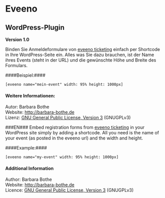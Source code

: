 Eveeno
=========

WordPress-Plugin
----------------

<b>Version 1.0</b>

Binden Sie Anmeldeformulare von <a href="https://eveeno.com">eveeno ticketing</a> einfach per Shortcode in Ihre WordPress-Seite ein.
Alles was Sie dazu brauchen, ist der Name ihres Events (steht in der URL) und die gewünschte Höhe und Breite des Formulars.

####Beispiel:####
```
[eveeno name="mein-event" width: 95% height: 1000px]
```

#### Weitere Informationen: ####
Autor: Barbara Bothe<br>
Website: <a href="http://barbara-bothe.de">http://barbara-bothe.de</a><br>
Lizenz: <a href="http://www.gnu.org/licenses/gpl">GNU General Public License, Version 3</a> (GNUGPLv3)

###EN###
Embed registration forms from <a href="https://eveeno.com">eveeno ticketing</a> in your WordPress site simply by adding a shortcode.
All you need is the name of your event (as posted in the eveeno url) and the width and height.

####Example:####
```
[eveeno name="my-event" width: 95% height: 1000px]
```

#### Additional Information
Author: Barbara Bothe<br>
Website: <a href="http://barbara-bothe.de">http://barbara-bothe.de</a><br>
Licence: <a href="http://www.gnu.org/licenses/gpl-3.0.en.html">GNU General Public License, Version 3</a> (GNUGPLv3)
